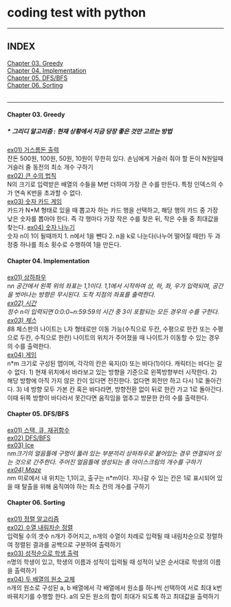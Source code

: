 # coding test with python
---
## INDEX
[Chapter 03. Greedy](#chapter-03-greedy)   
[Chapter 04. Implementation](#chapter-04-implementation)   
[Chapter 05. DFS/BFS](#chapter-05-dfsbfs)   
[Chapter 06. Sorting](#chapter-06-sorting)   
[]()   
[]()   



---
#### Chapter 03. Greedy   
##### * 그리디 알고리즘 : 현재 상황에서 지금 당장 좋은 것만 고르는 방법   
[ex01) 거스름돈 출력](https://github.com/ejcho3792/Algorithm/blob/master/coding_test_with_python/CH0301_change.py)   
잔돈 500원, 100원, 50원, 10원이 무한히 있다. 손님에게 거슬러 줘야 할 돈이 N원일때 거슬러 줄 동전의 최소 개수 구하기   
[ex02) 큰 수의 법칙](https://github.com/ejcho3792/Algorithm/blob/master/coding_test_with_python/CH0302_sum_number.py)   
N의 크기로 입력받은 배열의 수들을 M번 더하여 가장 큰 수를 만든다. 특정 인덱스의 수가 연속 K번을 초과할 수 없다.   
[ex03) 숫자 카드 게임](https://github.com/ejcho3792/Algorithm/blob/master/coding_test_with_python/CH0303_card_game.py)   
카드가 N*M 형태로 있을 때 뽑고자 하는 카드 행을 선택하고, 해당 행의 카드 중 가장 낮은 숫자를 뽑아야 한다. 즉 각 행마다 가장 작은 수를 찾은 뒤, 작은 수들 중 최대값을 찾는다.
[ex04) 숫자 나누기](https://github.com/ejcho3792/Algorithm/blob/master/coding_test_with_python/CH0304_div_one.py)   
숫자 n이 1이 될때까지 1. n에서 1을 뺀다 2. n을 k로 나눈다(나누어 떨어질 때만) 두 과정중 하나를 최소 횟수로 수행하여 1을 만든다.   

#### Chapter 04. Implementation   
[ex01) 상하좌우](https://github.com/ejcho3792/Algorithm/blob/master/coding_test_with_python/CH0401_coordinate.py)   
n*n 공간에서 왼쪽 위의 좌표는 1,1이다. 1,1에서 시작하여 상, 하, 좌, 우가 입력되며, 공간을 벗어나는 방향은 무시된다. 도착 지점의 좌표를 출력한다.   
[ex02) 시간](https://github.com/ejcho3792/Algorithm/blob/master/coding_test_with_python/CH0402_time.py)   
정수 n이 입력되면 0:0:0~n:59:59의 시간 중 3이 포함되는 모든 경우의 수를 구한다.   
[ex03) 체스](https://github.com/ejcho3792/Algorithm/blob/master/coding_test_with_python/CH0403_knight.py)   
8*8 체스판의 나이트는 L자 형태로만 이동 가능(수직으로 두칸, 수평으로 한칸 또는 수평으로 두칸, 수직으로 한칸) 나이트의 위치가 주어졌을 때 나이트가 이동할 수 있는 경우의 수를 출력한다.   
[ex04) 게임](https://github.com/ejcho3792/Algorithm/blob/master/coding_test_with_python/CH0404_game.py)   
n*m 크기로 구성된 맵이며, 각각의 칸은 육지(0) 또는 바다(1)이다. 캐릭터는 바다는 갈 수 없다. 1) 현재 위치에서 바라보고 있는 방향을 기준으로 왼쪽방향부터 시작한다. 2) 해당 방향에 아직 가지 않은 칸이 있다면 전진한다. 없다면 회전만 하고 다시 1로 돌아간다. 3) 네 방향 모두 가본 칸 혹은 바다라면, 방향전환 없이 뒤로 한칸 가고 1로 돌아간다. 이때 뒤쪽 방향이 바다라서 못간다면 움직임을 멈추고 방문한 칸의 수를 출력한다.

#### Chapter 05. DFS/BFS   
[ex01) 스택, 큐, 재귀함수](https://github.com/ejcho3792/Algorithm/blob/master/coding_test_with_python/CH0501_stack_queue.py)   
[ex02) DFS/BFS](https://github.com/ejcho3792/Algorithm/blob/master/coding_test_with_python/CH0502_dfs_bfs.py)   
[ex03) Ice](https://github.com/ejcho3792/Algorithm/blob/master/coding_test_with_python/CH0503_ice.py)   
n*m크기의 얼음틀에 구멍이 뚫려 있는 부분끼리 상하좌우로 붙어있는 경우 연결되어 있는 것으로 간주한다. 주어진 얼음틀에 생성되는 총 아이스크림의 개수를 구하기   
[ex04) Maze](https://github.com/ejcho3792/Algorithm/blob/master/coding_test_with_python/CH0504_maze.py)   
n*m 미로에서 내 위치는 1,1이고, 출구는 n*m이다. 지나갈 수 있는 칸은 1로 표시되어 있을 때 탈출을 위해 움직여야 하는 최소 칸의 개수를 구하기   

#### Chapter 06. Sorting   
[ex01) 정렬 알고리즘](https://github.com/ejcho3792/Algorithm/blob/master/coding_test_with_python/CH0601_sort.py)   
[ex02) 수열 내림차순 정렬](https://github.com/ejcho3792/Algorithm/blob/master/coding_test_with_python/CH0602_ascending.py)   
입력될 수의 갯수 n개가 주어지고, n개의 수열이 차례로 입력될 때 내림차순으로 정렬하여 정렬된 결과를 공백으로 구분하여 출력하기   
[ex03) 성적순으로 학생 출력](https://github.com/ejcho3792/Algorithm/blob/master/coding_test_with_python/CH0603_student_grade.py)   
n명의 학생이 있고, 학생의 이름과 성적이 입력될 때 성적이 낮은 순서대로 학생의 이름을 출력하기   
[ex04) 두 배열의 원소 교체](https://github.com/ejcho3792/Algorithm/blob/master/coding_test_with_python/CH0604_change_ele.py)   
n개의 원소로 구성된 a, b 배열에서 각 배열에서 원소를 하나씩 선택하여 서로 최대 k번 바꿔치기를 수행할 한다. a의 모든 원소의 합이 최대가 되도록 하고 최대값을 출력하기   



